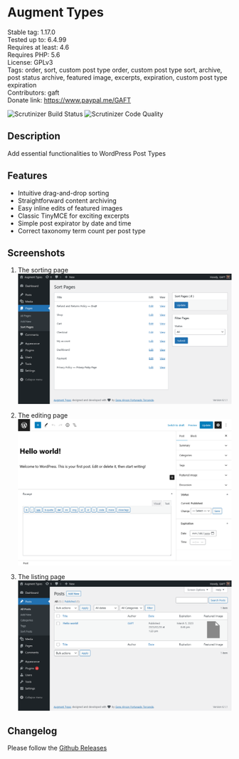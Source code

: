 # Augment Types

Stable tag: 1.17.0  
Tested up to: 6.4.99  
Requires at least: 4.6  
Requires PHP: 5.6  
License: GPLv3  
Tags: order, sort, custom post type order, custom post type sort, archive, post status archive, featured image, excerpts, expiration, custom post type expiration  
Contributors: gaft  
Donate link: https://www.paypal.me/GAFT

![Scrutinizer Build Status](https://scrutinizer-ci.com/g/kermage/augment-types/badges/build.png) ![Scrutinizer Code Quality](https://scrutinizer-ci.com/g/kermage/augment-types/badges/quality-score.png)

## Description

Add essential functionalities to WordPress Post Types

## Features

- Intuitive drag-and-drop sorting
- Straightforward content archiving
- Easy inline edits of featured images
- Classic TinyMCE for exciting excerpts
- Simple post expirator by date and time
- Correct taxonomy term count per post type

## Screenshots

1. The sorting page
   ![The sorting page](.wordpress-org/screenshot-1.png)

2. The editing page
   ![The editing page](.wordpress-org/screenshot-2.png)

3. The listing page
   ![The listing page](.wordpress-org/screenshot-3.png)

## Changelog

Please follow the [Github Releases](https://github.com/kermage/augment-types/releases)
